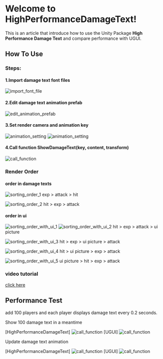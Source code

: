 # Welcome to HighPerformanceDamageText!

This is an article that introduce how to use the Unity Package **High Performance Damage Text** and compare performance with UGUI.

## How To Use

### Steps:
#### 1.Import damage text font files
![import_font_file](https://github.com/heikun288/HighPerformanceDamageText-Unity3D/blob/master/pic/import_fonts.png)
#### 2.Edit damage text animation prefab
![edit_animation_prefab](https://github.com/heikun288/HighPerformanceDamageText-Unity3D/blob/master/pic/edit_animation_prefab.png)
#### 3.Set render camera and animation key
![animation_setting](https://github.com/heikun288/HighPerformanceDamageText-Unity3D/blob/master/pic/render_camera.png)
![animation_setting](https://github.com/heikun288/HighPerformanceDamageText-Unity3D/blob/master/pic/animation_setting.png)
#### 4.Call function ShowDamageText(key, content, transform)
![call_function](https://github.com/heikun288/HighPerformanceDamageText-Unity3D/blob/master/pic/call.png)

### Render Order
#### order in damage texts
![sorting_order_1](https://github.com/heikun288/HighPerformanceDamageText-Unity3D/blob/master/pic/sorting_order_1.png)
exp > attack > hit


![sorting_order_2](https://github.com/heikun288/HighPerformanceDamageText-Unity3D/blob/master/pic/sorting_order_2.png)
hit > exp > attack
#### order in ui
![sorting_order_with_ui_1](https://github.com/heikun288/HighPerformanceDamageText-Unity3D/blob/master/pic/sorting_order_with_ui_1.png)
![sorting_order_with_ui_2](https://github.com/heikun288/HighPerformanceDamageText-Unity3D/blob/master/pic/sorting_order_with_ui_2.png)
hit > exp > attack > ui picture


![sorting_order_with_ui_3](https://github.com/heikun288/HighPerformanceDamageText-Unity3D/blob/master/pic/sorting_order_with_ui_3.png)
hit > exp > ui picture > attack


![sorting_order_with_ui_4](https://github.com/heikun288/HighPerformanceDamageText-Unity3D/blob/master/pic/sorting_order_with_ui_4.png)
hit > ui picture > exp > attack


![sorting_order_with_ui_5](https://github.com/heikun288/HighPerformanceDamageText-Unity3D/blob/master/pic/sorting_order_with_ui_5.png)
ui picture > hit > exp > attack


### video  tutorial
[click here]()


## Performance Test
add 100 players and each player displays damage text every 0.2 seconds.

Show 100 damage text in a meantime

[HighPerformanceDamageText]
![call_function](https://github.com/heikun288/HighPerformanceDamageText-Unity3D/blob/master/pic/show_damage_100.png)
[UGUI]
![call_function](https://github.com/heikun288/HighPerformanceDamageText-Unity3D/blob/master/pic/show_damage_100_ugui.png)

Update damage text animation

[HighPerformanceDamageText]
![call_function](https://github.com/heikun288/HighPerformanceDamageText-Unity3D/blob/master/pic/update_animation.png)
[UGUI]
![call_function](https://github.com/heikun288/HighPerformanceDamageText-Unity3D/blob/master/pic/update_animation_ugui.png)
